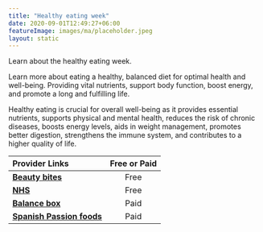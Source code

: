 ```yaml
---
title: "Healthy eating week"
date: 2020-09-01T12:49:27+06:00
featureImage: images/ma/placeholder.jpeg
layout: static
---
```


Learn about the healthy eating week.

Learn more about eating a healthy, balanced diet for optimal health and well-being. Providing vital nutrients, support body function, boost energy, and promote a long and fulfilling life.

Healthy eating is crucial for overall well-being as it provides essential nutrients, supports physical and mental health, reduces the risk of chronic diseases, boosts energy levels, aids in weight management, promotes better digestion, strengthens the immune system, and contributes to a higher quality of life.

| Provider Links      | Free or Paid  |  
| :-----------          | :--------------:      |  
| [**Beauty bites**](https://www.beautybites.org/7-day-clean-eating-challenge/) | Free  | 
| [**NHS**](https://www.nhsinform.scot/healthy-living/food-and-nutrition/eating-well/health-benefits-of-eating-well) | Free  | 
| [**Balance box**](https://www.balancebox.com) | Paid | 
| [**Spanish Passion foods**](https://www.spanishpassionfoods.co.uk) | Paid | 
  

<br/><br/>






